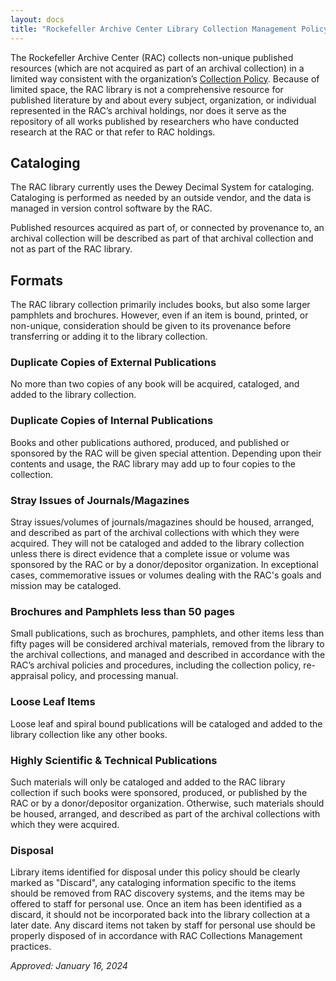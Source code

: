 ```yaml
---
layout: docs
title: "Rockefeller Archive Center Library Collection Management Policy"
---
```


The Rockefeller Archive Center (RAC) collects non-unique published resources (which are not acquired as part of an archival collection) in a limited way consistent with the organization’s [Collection Policy](/collection-policy). Because of limited space, the RAC library is not a comprehensive resource for published literature by and about every subject, organization, or individual represented in the RAC’s archival holdings, nor does it serve as the repository of all works published by researchers who have conducted research at the RAC or that refer to RAC holdings.

## Cataloging 
The RAC library currently uses the Dewey Decimal System for cataloging. Cataloging is performed as needed by an outside vendor, and the data is managed in version control software by the RAC.

Published resources acquired as part of, or connected by provenance to, an archival collection will be described as part of that archival collection and not as part of the RAC library.

## Formats
The RAC library collection primarily includes books, but also some larger pamphlets and brochures. However, even if an item is bound, printed, or non-unique, consideration should be given to its provenance before transferring or adding it to the library collection. 

### Duplicate Copies of External Publications 
No more than two copies of any book will be acquired, cataloged, and added to the library collection.

### Duplicate Copies of Internal Publications 
Books and other publications authored, produced, and published or sponsored by the RAC will be given special attention. Depending upon their contents and usage, the RAC library may add up to four copies to the collection.

### Stray Issues of Journals/Magazines 
Stray issues/volumes of journals/magazines should be housed, arranged, and described as part of the archival collections with which they were acquired. They will not be cataloged and added to the library collection unless there is direct evidence that a complete issue or volume was sponsored by the RAC or by a donor/depositor organization. In exceptional cases, commemorative issues or volumes dealing with the RAC's goals and mission may be cataloged.

### Brochures and Pamphlets less than 50 pages 
Small publications, such as brochures, pamphlets, and other items less than fifty pages will be considered archival materials, removed from the library to the archival collections, and managed and described in accordance with the RAC’s archival policies and procedures, including the collection policy, re-appraisal policy, and processing manual.

### Loose Leaf Items
Loose leaf and spiral bound publications will be cataloged and added to the library collection like any other books.

### Highly Scientific & Technical Publications 
Such materials will only be cataloged and added to the RAC library collection if such books were sponsored, produced, or published by the RAC or by a donor/depositor organization. Otherwise, such materials should be housed, arranged, and described as part of the archival collections with which they were acquired.

### Disposal 
Library items identified for disposal under this policy should be clearly marked as "Discard", any cataloging information specific to the items should be removed from RAC discovery systems, and the items may be offered to staff for personal use. Once an item has been identified as a discard, it should not be incorporated back into the library collection at a later date. Any discard items not taken by staff for personal use should be properly disposed of in accordance with RAC Collections Management practices.

_Approved: January 16, 2024_
